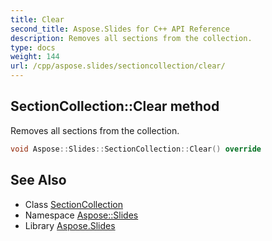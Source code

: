 ```yaml
---
title: Clear
second_title: Aspose.Slides for C++ API Reference
description: Removes all sections from the collection.
type: docs
weight: 144
url: /cpp/aspose.slides/sectioncollection/clear/
---
```

## SectionCollection::Clear method


Removes all sections from the collection.

```cpp
void Aspose::Slides::SectionCollection::Clear() override
```

## See Also

* Class [SectionCollection](../)
* Namespace [Aspose::Slides](../../)
* Library [Aspose.Slides](../../../)
